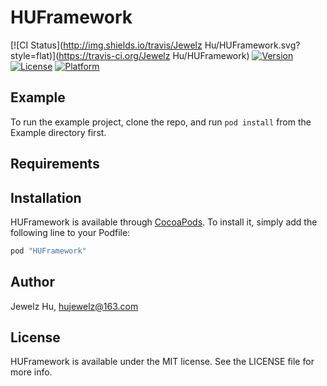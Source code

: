 # HUFramework

[![CI Status](http://img.shields.io/travis/Jewelz Hu/HUFramework.svg?style=flat)](https://travis-ci.org/Jewelz Hu/HUFramework)
[![Version](https://img.shields.io/cocoapods/v/HUFramework.svg?style=flat)](http://cocoapods.org/pods/HUFramework)
[![License](https://img.shields.io/cocoapods/l/HUFramework.svg?style=flat)](http://cocoapods.org/pods/HUFramework)
[![Platform](https://img.shields.io/cocoapods/p/HUFramework.svg?style=flat)](http://cocoapods.org/pods/HUFramework)

## Example

To run the example project, clone the repo, and run `pod install` from the Example directory first.

## Requirements

## Installation

HUFramework is available through [CocoaPods](http://cocoapods.org). To install
it, simply add the following line to your Podfile:

```ruby
pod "HUFramework"
```

## Author

Jewelz Hu, hujewelz@163.com

## License

HUFramework is available under the MIT license. See the LICENSE file for more info.
